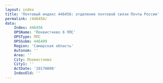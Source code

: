 ```yaml
---
layout: index
title: 'Почтовый индекс 446456: отделение почтовой связи Почты России'
permalink: /446456/
data:
    Index: 446456
    OPSName: 'Похвистнево 6 ППС'
    OPSType: ППС
    OPSSubm: 446499
    Region: 'Самарская область'
    Autonom: ''
    Area: ''
    City: Похвистнево
    City1: ''
    ActDate: '20170808'
    IndexOld: ''
---
```

